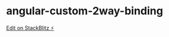 # angular-custom-2way-binding

[Edit on StackBlitz ⚡️](https://stackblitz.com/edit/angular-custom-2way-binding)

